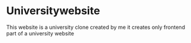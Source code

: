 # Universitywebsite
This website is a university clone created by me it creates only frontend part of a university website 
